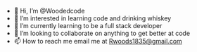- 👋 Hi, I’m @Woodedcode
- 👀 I’m interested in learning code and drinking whiskey
- 🌱 I’m currently learning to be a full stack developer
- 💞️ I’m looking to collaborate on anything to get better at code
- 📫 How to reach me email me at Rwoods1835@gmail.com

<!---
Woodedcode/Woodedcode is a ✨ special ✨ repository because its `README.md` (this file) appears on your GitHub profile.
You can click the Preview link to take a look at your changes.
--->
